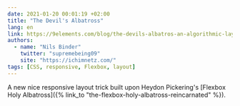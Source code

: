 ```yaml
---
date: 2021-01-20 00:01:19 +02:00
title: "The Devil's Albatross"
lang: en
link: https://9elements.com/blog/the-devils-albatros-an-algorithmic-layout-technique/
authors:
  - name: "Nils Binder"
    twitter: "supremebeing09"
    site: "https://ichimnetz.com/"
tags: [CSS, responsive, Flexbox, layout]
---
```


A new nice responsive layout trick built upon Heydon Pickering's [Flexbox Holy Albatross]({% link_to "the-flexbox-holy-albatross-reincarnated" %}).
